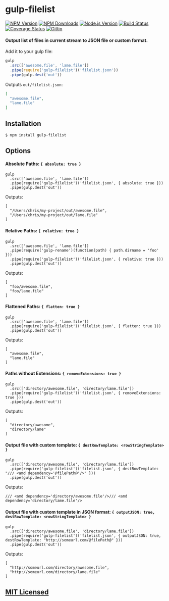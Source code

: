 # gulp-filelist

[![NPM Version](https://img.shields.io/npm/v/gulp-filelist.svg?style=flat)](https://www.npmjs.org/package/gulp-filelist)
[![NPM Downloads](https://img.shields.io/npm/dm/gulp-filelist.svg?style=flat)](https://www.npmjs.org/package/gulp-filelist)
[![Node.js Version](https://img.shields.io/badge/node.js->=_0.8-brightgreen.svg?style=flat)](http://nodejs.org/download/)
[![Build Status](http://img.shields.io/travis/cjroth/gulp-filelist.svg?style=flat)](https://travis-ci.org/cjroth/gulp-filelist)
[![Coverage Status](https://img.shields.io/coveralls/cjroth/gulp-filelist.svg?style=flat)](https://coveralls.io/r/cjroth/gulp-filelist)
[![Gittip](http://img.shields.io/gittip/cjroth.svg)](https://www.gittip.com/cjroth/)

#### Output list of files in current stream to JSON file or custom format.

Add it to your gulp file:

```js
gulp
  .src(['awesome.file', 'lame.file'])
  .pipe(require('gulp-filelist')('filelist.json'))
  .pipe(gulp.dest('out'))
```

Outputs `out/filelist.json`:

```json
[
  "awesome.file",
  "lame.file"
]
```

## Installation

```bash
$ npm install gulp-filelist
```

## Options

#### Absolute Paths: `{ absolute: true }`

```
gulp
  .src(['awesome.file', 'lame.file'])
  .pipe(require('gulp-filelist')('filelist.json', { absolute: true }))
  .pipe(gulp.dest('out'))
```
Outputs:
```
[
  "/Users/chris/my-project/out/awesome.file",
  "/Users/chris/my-project/out/lame.file"
]
```

#### Relative Paths: `{ relative: true }`

```
gulp
  .src(['awesome.file', 'lame.file'])
  .pipe(require('gulp-rename')(function(path) { path.dirname = 'foo' }))
  .pipe(require('gulp-filelist')('filelist.json', { relative: true }))
  .pipe(gulp.dest('out'))
```
Outputs:
```
[
  "foo/awesome.file",
  "foo/lame.file"
]
```

#### Flattened Paths: `{ flatten: true }`

```
gulp
  .src(['awesome.file', 'lame.file'])
  .pipe(require('gulp-filelist')('filelist.json', { flatten: true }))
  .pipe(gulp.dest('out'))
```
Outputs:
```
[
  "awesome.file",
  "lame.file"
]
```

#### Paths without Extensions: `{ removeExtensions: true }`

```
gulp
  .src(['directory/awesome.file', 'directory/lame.file'])
  .pipe(require('gulp-filelist')('filelist.json', { removeExtensions: true }))
  .pipe(gulp.dest('out'))
```
Outputs:
```
[
  "directory/awesome",
  "directory/lame"
]
```

#### Output file with custom template: `{ destRowTemplate: <rowStringTemplate> }`

```
gulp
  .src(['directory/awesome.file', 'directory/lame.file'])
  .pipe(require('gulp-filelist')('filelist.json', { destRowTemplate: "/// <amd dependency='@filePath@'/>" }))
  .pipe(gulp.dest('out'))
```
Outputs:
```
/// <amd dependency='directory/awesome.file'/>/// <amd dependency='directory/lame.file'/>
```

#### Output file with custom template in JSON format: `{ outputJSON: true, destRowTemplate: <rowStringTemplate> }`

```
gulp
  .src(['directory/awesome.file', 'directory/lame.file'])
  .pipe(require('gulp-filelist')('filelist.json', { outputJSON: true, destRowTemplate: "http://someurl.com/@filePath@" }))
  .pipe(gulp.dest('out'))
```
Outputs:
```
[
  "http://someurl.com/directory/awesome.file",
  "http://someurl.com/directory/lame.file"
]
```


## [MIT Licensed](LICENSE)
